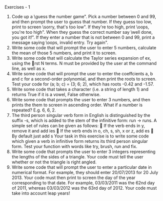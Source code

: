 Exercises - 1
1. Code up a \guess the number game". Pick a number between 0 and 99, and then
prompt the user to guess that number. If they guess too low, print to screen \sorry,
that's too low". If they're too high, print \oops, you're too high". When they guess
the correct number say \well done, you got it!". If they enter a number that is not
between 0 and 99, print a message saying \oops, invalid entry. Try again".
2. Write some code that will prompt the user to enter 5 numbers, calculate the mean of
those 5 numbers, and print it to screen.
3. Write some code that will calculate the Taylor series expansion of ex, using the rst N
terms. N must be provided by the user at the command line, as well as x. 
4. Write some code that will prompt the user to enter the coeffcients a, b and c for
a second-order polynomial, and then print the roots to screen. Test your code for
(a; b; c) = (3; 6; 2), which has roots -0.42 and -1.57.
5. Write some code that takes a character (i.e. a string of length 1) and returns True if
it is a vowel, False otherwise.
6. Write some code that prompts the user to enter 3 numbers, and then prints the them
to screen in ascending order. What if a number is repeated? E.g. 6, 6, 2.
7. The third person singular verb form in English is distinguished by the suffix -s, which
is added to the stem of the infinitive form: run -> runs. A simple set of rules can be
given as follows:
 If the verb ends in y, remove it and add ies
 If the verb ends in o, ch, s, sh, x or z, add es
 By default just add s
Your task in this exercise is to write some code which given a verb in infinitive form
returns its third person singular form. Test your function with words like try, brush,
run and fix.
8. Write some code that prompts the user to enter 3 integers representing the lengths
of the sides of a triangle. Your code must tell the user whether or not the triangle is
right angled.
9. Write some code that will prompt the user to enter a particular date in numerical
format. For example, they should enter 20/07/2013 for 20 July 2013. Your code
must then print to screen the day of the year corresponding to that date. For example,
03/03/2011 was the 62nd day of 2011, whereas 03/03/2012 was the 63rd day of 2012.
Your code must take into account leap years!
